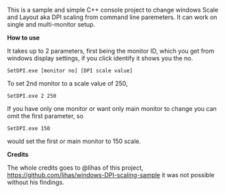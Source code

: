 This is a sample and simple C++ console project to change windows Scale and Layout aka DPI scaling from command line paremeters. It can work on single and multi-monitor setup.

**How to use** 

It takes up to 2 parameters, first being the monitor ID, which you get from windows display settings, if you click identify it shows you the no. 

`SetDPI.exe [monitor no] [DPI scale value]` 

To set 2nd monitor to a scale value of 250, 

`SetDPI.exe 2 250` 

If you have only one monitor or want only main monitor to change you can omit the first parameter, so 

`SetDPI.exe 150`

would set the first or main monitor to 150 scale. 

**Credits** 

The whole credits goes to @lihas of this project, https://github.com/lihas/windows-DPI-scaling-sample it was not possible without his findings. 
